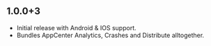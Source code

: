 ## 1.0.0+3

* Initial release with Android & IOS support.
* Bundles AppCenter Analytics, Crashes and Distribute alltogether.
